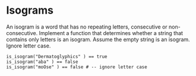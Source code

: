 # Isograms
An isogram is a word that has no repeating letters, consecutive or non-consecutive. Implement a function that determines whether a string that contains only letters is an isogram. Assume the empty string is an isogram. Ignore letter case.
```
is_isogram("Dermatoglyphics" ) == true
is_isogram("aba" ) == false
is_isogram("moOse" ) == false # -- ignore letter case
```